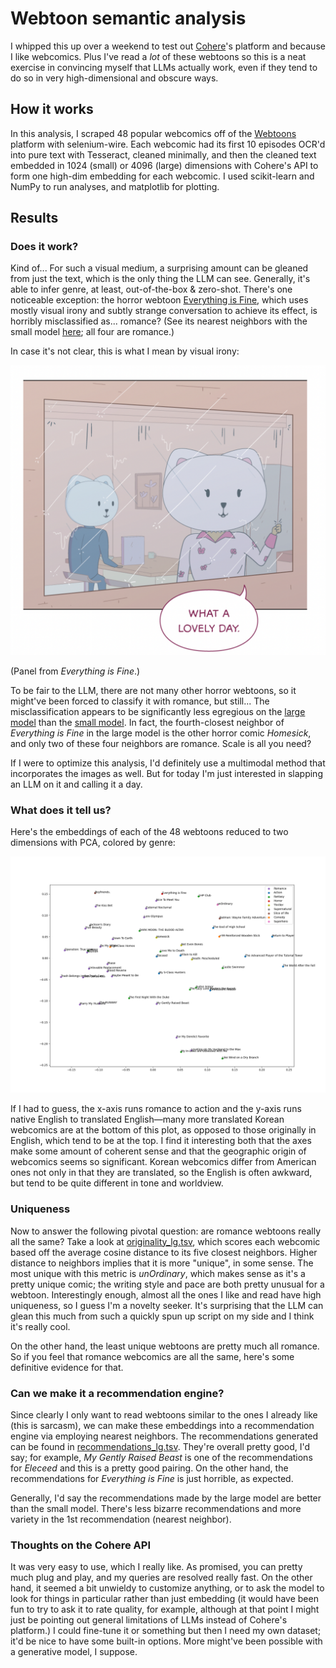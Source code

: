 # Webtoon semantic analysis

I whipped this up over a weekend to test out [Cohere](https://docs.cohere.ai)'s platform and because I like webcomics. Plus I've read a *lot* of these webtoons so this is a neat exercise in convincing myself that LLMs actually work, even if they tend to do so in very high-dimensional and obscure ways.

## How it works

In this analysis, I scraped 48 popular webcomics off of the [Webtoons](https://www.webtoons.com/en/) platform with selenium-wire. Each webcomic had its first 10 episodes OCR'd into pure text with Tesseract, cleaned minimally, and then the cleaned text embedded in 1024 (small) or 4096 (large) dimensions with Cohere's API to form one high-dim embedding for each webcomic. I used scikit-learn and NumPy to run analyses, and matplotlib for plotting.

## Results

### Does it work?

Kind of... For such a visual medium, a surprising amount can be gleaned from just the text, which is the only thing the LLM can see. Generally, it's able to infer genre, at least, out-of-the-box & zero-shot. There's one noticeable exception: the horror webtoon [Everything is Fine](https://www.webtoons.com/en/horror/everything-is-fine/list?title_no=2578), which uses mostly visual irony and subtly strange conversation to achieve its effect, is horribly misclassified as... romance? (See its nearest neighbors with the small model [here](./recommendations.tsv); all four are romance.)

In case it's not clear, this is what I mean by visual irony:

![Panel: "What a nice day" while looking out at pouring rain.](./everything_is_fine.png)

(Panel from *Everything is Fine*.)

To be fair to the LLM, there are not many other horror webtoons, so it might've been forced to classify it with romance, but still... The misclassification appears to be significantly less egregious on the [large model](./recommendations_lg.tsv) than the [small model](./recommendations.tsv). In fact, the fourth-closest neighbor of *Everything is Fine* in the large model is the other horror comic *Homesick*, and only two of these four neighbors are romance. Scale is all you need?

If I were to optimize this analysis, I'd definitely use a multimodal method that incorporates the images as well. But for today I'm just interested in slapping an LLM on it and calling it a day.

### What does it tell us?

Here's the embeddings of each of the 48 webtoons reduced to two dimensions with PCA, colored by genre:

![PCA result of large model's embeddings](./dimensionality_reduced_lg.png)

If I had to guess, the x-axis runs romance to action and the y-axis runs native English to translated English—many more translated Korean webcomics are at the bottom of this plot, as opposed to those originally in English, which tend to be at the top. I find it interesting both that the axes make some amount of coherent sense and that the geographic origin of webcomics seems so significant. Korean webcomics differ from American ones not only in that they are translated, so the English is often awkward, but tend to be quite different in tone and worldview.

### Uniqueness

Now to answer the following pivotal question: are romance webtoons really all the same? Take a look at [originality_lg.tsv](./originality_lg.tsv), which scores each webcomic based off the average cosine distance to its five closest neighbors. Higher distance to neighbors implies that it is more "unique", in some sense. The most unique with this metric is *unOrdinary*, which makes sense as it's a pretty unique comic; the writing style and pace are both pretty unusual for a webtoon. Interestingly enough, almost all the ones I like and read have high uniqueness, so I guess I'm a novelty seeker. It's surprising that the LLM can glean this much from such a quickly spun up script on my side and I think it's really cool.

On the other hand, the least unique webtoons are pretty much all romance. So if you feel that romance webcomics are all the same, here's some definitive evidence for that.

### Can we make it a recommendation engine?

Since clearly I only want to read webtoons similar to the ones I already like (this is sarcasm), we can make these embeddings into a recommendation engine via employing nearest neighbors. The recommendations generated can be found in [recommendations_lg.tsv](./recommendations_lg.tsv).  They're overall pretty good, I'd say; for example, *My Gently Raised Beast* is one of the recommendations for *Eleceed* and this is a pretty good pairing. On the other hand, the recommendations for *Everything is Fine* is just horrible, as expected.

Generally, I'd say the recommendations made by the large model are better than the small model. There's less bizarre recommendations and more variety in the 1st recommendation (nearest neighbor).

### Thoughts on the Cohere API

It was very easy to use, which I really like. As promised, you can pretty much plug and play, and my queries are resolved really fast. On the other hand, it seemed a bit unwieldy to customize anything, or to ask the model to look for things in particular rather than just embedding (it would have been fun to try to ask it to rate quality, for example, although at that point I might just be pointing out general limitations of LLMs instead of Cohere's platform.) I could fine-tune it or something but then I need my own dataset; it'd be nice to have some built-in options. More might've been possible with a generative model, I suppose.
